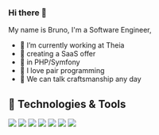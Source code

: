 ### Hi there 👋

My name is Bruno, I'm a Software Engineer,

- 🔭 I’m currently working at Theia
- 🌱 creating a SaaS offer 
- 🐘 in PHP/Symfony
- 👯 I love pair programming
- 💬 We can talk craftsmanship any day





## 🔧 Technologies & Tools

![](https://img.shields.io/badge/Editor-PHPStorm-informational?style=flat&logo=phpstorm&logoColor=white&color=2bbc8a)
![](https://img.shields.io/badge/Code-PHP-informational?style=flat&logo=php&logoColor=white&color=2bbc8a)
![](https://img.shields.io/badge/Code-Symfony-informational?style=flat&logo=symfony&logoColor=white&color=2bbc8a)
![](https://img.shields.io/badge/Shell-Bash-informational?style=flat&logo=gnu-bash&logoColor=white&color=2bbc8a)
![](https://img.shields.io/badge/Tools-MySQL-informational?style=flat&logo=mysql&logoColor=white&color=2bbc8a)
![](https://img.shields.io/badge/Tools-Docker-informational?style=flat&logo=docker&logoColor=white&color=2bbc8a)
![](https://img.shields.io/badge/Tools-Ansible-informational?style=flat&logo=ansible&logoColor=white&color=2bbc8a)

